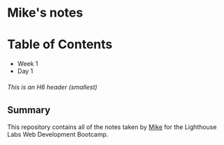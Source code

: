 # Mike's notes
# Table of Contents
* Week 1
 * Day 1
###### This is an H6 header (smallest)
## Summary 

This repository contains all of the notes taken by [Mike](https://github.com/minmin227/lighthouse-web-note/blob/master/readme.md) for the Lighthouse Labs Web Development Bootcamp.

